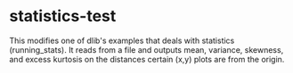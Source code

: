 # statistics-test
This modifies one of dlib's examples that deals with statistics (running_stats). It reads from a file and outputs mean, variance, skewness, and excess kurtosis on the distances certain (x,y) plots are from the origin.
